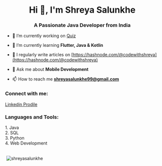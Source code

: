 <h1 align="center">Hi 👋, I'm Shreya Salunkhe</h1>
<h3 align="center">A Passionate Java Developer from India</h3>


- 🔭 I’m currently working on [Quiz](Application)

- 🌱 I’m currently learning **Flutter, Java & Kotlin**

- 📝 I regularly write articles on [https://hashnode.com/@codewithshreya](https://hashnode.com/@codewithshreya)

- 💬 Ask me about **Mobile Development**

- 📫 How to reach me **shreyasalunkhe99@gmail.com**

<h3 align="left">Connect with me:</h3>
<p align="left"> <a href="https://www.linkedin.com/in/shreya-salunkhe/" target="_blank" rel="noreferrer"> Linkedin Prodile </a>
</p>

<h3 align="left">Languages and Tools:</h3>
1. Java <br>
2. SQL <br>
3. Python <br>
4. Web Development <br>

<br>
<p>&nbsp;<img align="center" src="https://github-readme-stats.vercel.app/api?username=shreyasalunkhe&show_icons=true&locale=en" alt="shreyasalunkhe" /></p>
